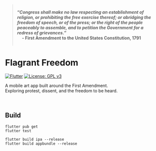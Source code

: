 > <br>
> <b>“<i>Congress shall make no law respecting an establishment of religion, or prohibiting the free exercise thereof; or abridging the freedom of speech, or of the press; or the right of the people peaceably to assemble, and to petition the Government for a redress of grievances.</i>”</b>
> <br>
> &nbsp;&nbsp;&nbsp;&nbsp;<b>- First Amendment to the United States Constitution, 1791</b>
> <br><br>


# Flagrant Freedom

[![Flutter](https://img.shields.io/badge/Flutter-3.x-blue?logo=flutter)](https://flutter.dev)
[![License: GPL v3](https://img.shields.io/badge/License-GPLv3-blue.svg)](LICENSE)

A mobile art app built around the First Amendment.<br>Exploring protest, dissent, and the freedom to be heard.

<br>

## Build

```
flutter pub get
flutter test

flutter build ipa --release
flutter build appbundle --release
```

<br>
